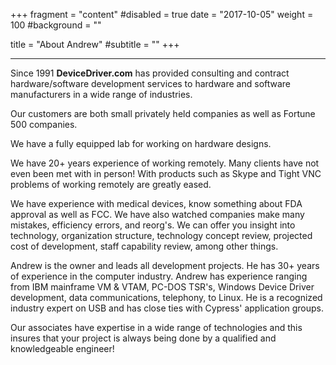 +++
fragment = "content"
#disabled = true
date = "2017-10-05"
weight = 100
#background = ""

title = "About Andrew"
#subtitle = ""
+++

---
Since 1991 **DeviceDriver.com** has provided consulting and contract hardware/software development services to hardware and software manufacturers in a wide range of industries.

Our customers are both small privately held companies as well as Fortune 500 companies.

We have a fully equipped lab for working on hardware designs.

We have 20+ years experience of working remotely. Many clients have not even been met with in person! With products such as Skype and Tight VNC problems of working remotely are greatly eased.

We have experience with medical devices, know something about FDA approval as well as FCC. We have also watched companies make many mistakes, efficiency errors, and reorg's. We can offer you insight into technology, organization structure, technology concept review, projected cost of development, staff capability review, among other things.

Andrew is the owner and leads all development projects.  He has 30+ years of experience in the computer industry.   Andrew has experience ranging from IBM mainframe VM & VTAM, PC-DOS TSR's, Windows Device Driver development, data communications, telephony, to Linux.  He is a recognized industry expert on USB and has close ties with Cypress' application groups.

Our associates have expertise in a wide range of technologies and this insures that your project is always being done by a qualified and knowledgeable engineer!
